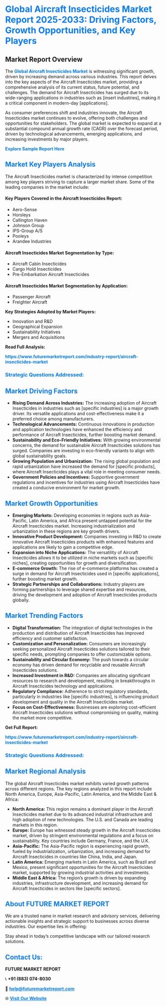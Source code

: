 <h1 style="color: #007BFF;">Global Aircraft Insecticides Market Report 2025-2033: Driving Factors, Growth Opportunities, and Key Players</h1>

<section id="overview">
<h2>Market Report Overview</h2>
<p>The <a href="https://www.futuremarketreport.com/industry-report/aircraft-insecticides-market" style="color: #007BFF; text-decoration: none;"><strong>Global Aircraft Insecticides Market</strong></a> is witnessing significant growth, driven by increasing demand across various industries. This report delves into the key aspects of the Aircraft Insecticides market, providing a comprehensive analysis of its current status, future potential, and challenges. The demand for Aircraft Insecticides has surged due to its wide-ranging applications in industries such as [insert industries], making it a critical component in modern-day [applications].</p>
<p>As consumer preferences shift and industries innovate, the Aircraft Insecticides market continues to evolve, offering both challenges and opportunities for stakeholders. The global market is expected to expand at a substantial compound annual growth rate (CAGR) over the forecast period, driven by technological advancements, emerging applications, and increasing investments by major players.</p>
</section>

<section id="overview">
<p><a href="https://www.futuremarketreport.com/request-sample/reportId=114377" style="color: #007BFF; text-decoration: none;"><strong>Explore Sample Report Here</strong></a></p>
</section>

<section id="key-players">
<h2 style="color: #007BFF;">Market Key Players Analysis</h2>
<p>The Aircraft Insecticides market is characterized by intense competition among key players striving to capture a larger market share. Some of the leading companies in the market include:</p>
<h4>Key Players Covered in the Aircraft Insecticides Report:</h4>
<ul><li>Aero-Sense</li><li>Horsleys</li><li>Callington Haven</li><li>Johnson Group</li><li>IPS-Group A/S</li><li>Pooleys</li><li>Arandee Industries</li></ul>
<h4>Aircraft Insecticides Market Segmentation by Type:</h4>
<ul><li>Aircraft Cabin Insecticides</li><li>Cargo Hold Insecticides</li><li>Pre-Embarkation Aircraft Insecticides</li></ul>

<h4>Aircraft Insecticides Market Segmentation by Application:</h4>
<ul><li>Passenger Aircraft</li><li>Freighter Aircraft</li></ul>
<p><strong>Key Strategies Adopted by Market Players:</strong></p>
<ul>
<li>Innovation and R&D</li>
<li>Geographical Expansion</li>
<li>Sustainability Initiatives</li>
<li>Mergers and Acquisitions</li>
</ul>
</section>

<section>
<p><strong>Read Full Analysis: </strong></p><a href="https://www.futuremarketreport.com/industry-report/aircraft-insecticides-market" style="color: #007BFF; text-decoration: none;"><strong>https://www.futuremarketreport.com/industry-report/aircraft-insecticides-market</strong></a>
<h3 style="color: #007BFF;">Strategic Questions Addressed:</h3>
</section>

<section id="driving-factors">
<h2 style="color: #007BFF;">Market Driving Factors</h2>
<ul>
<li><strong>Rising Demand Across Industries:</strong> The increasing adoption of Aircraft Insecticides in industries such as [specific industries] is a major growth driver. Its versatile applications and cost-effectiveness make it a preferred choice among manufacturers.</li>
<li><strong>Technological Advancements:</strong> Continuous innovations in production and application technologies have enhanced the efficiency and performance of Aircraft Insecticides, further boosting market demand.</li>
<li><strong>Sustainability and Eco-Friendly Initiatives:</strong> With growing environmental concerns, the demand for sustainable Aircraft Insecticides solutions has surged. Companies are investing in eco-friendly variants to align with global sustainability goals.</li>
<li><strong>Growing Population and Urbanization:</strong> The rising global population and rapid urbanization have increased the demand for [specific products], where Aircraft Insecticides plays a vital role in meeting consumer needs.</li>
<li><strong>Government Policies and Incentives:</strong> Supportive government regulations and incentives for industries using Aircraft Insecticides have created a conducive environment for market growth.</li>
</ul>
</section>

<section id="growth-opportunities">
<h2 style="color: #007BFF;">Market Growth Opportunities</h2>
<ul>
<li><strong>Emerging Markets:</strong> Developing economies in regions such as Asia-Pacific, Latin America, and Africa present untapped potential for the Aircraft Insecticides market. Increasing industrialization and urbanization in these regions are key growth drivers.</li>
<li><strong>Innovative Product Development:</strong> Companies investing in R&D to create innovative Aircraft Insecticides products with enhanced features and applications are likely to gain a competitive edge.</li>
<li><strong>Expansion into Niche Applications:</strong> The versatility of Aircraft Insecticides allows it to be utilized in niche markets such as [specific niches], creating opportunities for growth and diversification.</li>
<li><strong>E-commerce Growth:</strong> The rise of e-commerce platforms has created a surge in demand for Aircraft Insecticides used in [specific applications], further boosting market growth.</li>
<li><strong>Strategic Partnerships and Collaborations:</strong> Industry players are forming partnerships to leverage shared expertise and resources, driving the development and adoption of Aircraft Insecticides products globally.</li>
</ul>
</section>

<section id="trending-factors">
<h2 style="color: #007BFF;">Market Trending Factors</h2>
<ul>
<li><strong>Digital Transformation:</strong> The integration of digital technologies in the production and distribution of Aircraft Insecticides has improved efficiency and customer satisfaction.</li>
<li><strong>Customization and Personalization:</strong> Consumers are increasingly seeking personalized Aircraft Insecticides solutions tailored to their specific needs, prompting companies to offer customizable options.</li>
<li><strong>Sustainability and Circular Economy:</strong> The push towards a circular economy has driven demand for recyclable and reusable Aircraft Insecticides solutions.</li>
<li><strong>Increased Investment in R&D:</strong> Companies are allocating significant resources to research and development, resulting in breakthroughs in Aircraft Insecticides technology and applications.</li>
<li><strong>Regulatory Compliance:</strong> Adherence to strict regulatory standards, particularly in industries like [specific industries], is influencing product development and quality in the Aircraft Insecticides market.</li>
<li><strong>Focus on Cost-Effectiveness:</strong> Businesses are exploring cost-efficient Aircraft Insecticides solutions without compromising on quality, making the market more competitive.</li>
</ul>
</section>

<section>
<p><strong>Get Full Report: </strong></p><a href="https://www.futuremarketreport.com/industry-report/aircraft-insecticides-market" style="color: #007BFF; text-decoration: none;"><strong>https://www.futuremarketreport.com/industry-report/aircraft-insecticides-market</strong></a>
<h3 style="color: #007BFF;">Strategic Questions Addressed:</h3>
</section>


<section id="regional-analysis">
<h2 style="color: #007BFF;">Market Regional Analysis</h2>
<p>The global Aircraft Insecticides market exhibits varied growth patterns across different regions. The key regions analyzed in this report include North America, Europe, Asia-Pacific, Latin America, and the Middle East & Africa:</p>
<ul>
<li><strong>North America:</strong> This region remains a dominant player in the Aircraft Insecticides market due to its advanced industrial infrastructure and high adoption of new technologies. The U.S. and Canada are leading markets in this region.</li>
<li><strong>Europe:</strong> Europe has witnessed steady growth in the Aircraft Insecticides market, driven by stringent environmental regulations and a focus on sustainability. Key countries include Germany, France, and the U.K.</li>
<li><strong>Asia-Pacific:</strong> The Asia-Pacific region is experiencing rapid growth, fueled by industrialization, urbanization, and increasing demand for Aircraft Insecticides in countries like China, India, and Japan.</li>
<li><strong>Latin America:</strong> Emerging markets in Latin America, such as Brazil and Mexico, present significant opportunities for the Aircraft Insecticides market, supported by growing industrial activities and investments.</li>
<li><strong>Middle East & Africa:</strong> The region’s growth is driven by expanding industries, infrastructure development, and increasing demand for Aircraft Insecticides in sectors like [specific sectors].</li>
</ul>
</section>

<footer>
<h2 style="color: #007BFF;">About FUTURE MARKET REPORT</h2>
<p>We are a trusted name in market research and advisory services, delivering actionable insights and strategic support to businesses across diverse industries. Our expertise lies in offering:</p>

<p>Stay ahead in today’s competitive landscape with our tailored research solutions.</p>

<h2 style="color: #007BFF;">Contact Us:</h2>
<p><strong>FUTURE MARKET REPORT</strong></p>
<p>📞 <strong>+91 (883) 074-8030</strong></p>
<p>📧 <strong><a href="mailto:help@futuremarketreport.com" style="color: #007BFF;">help@futuremarketreport.com</a></strong></p>
<p>🌐 <strong><a href="https://www.futuremarketreport.com/" style="color: #007BFF;">Visit Our Website</a></strong></p>
</footer>